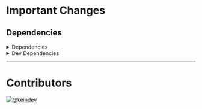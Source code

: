 # Important Changes

## Dependencies

<details>
<summary>Dependencies</summary>

- Changed **[graphql-request](https://www.npmjs.com/package/graphql-request)** from `^4.0.0` to `^4.1.0`

</details>

<details>
<summary>Dev Dependencies</summary>

- Changed **[@graphql-codegen/import-types-preset](https://www.npmjs.com/package/@graphql-codegen/import-types-preset)** from `^2.1.12` to `^2.1.14`
- Changed **[@graphql-codegen/near-operation-file-preset](https://www.npmjs.com/package/@graphql-codegen/near-operation-file-preset)** from `^2.2.6` to `^2.2.8`
- Changed **[@graphql-codegen/typescript](https://www.npmjs.com/package/@graphql-codegen/typescript)** from `^2.4.5` to `^2.4.7`
- Changed **[@graphql-codegen/typescript-graphql-request](https://www.npmjs.com/package/@graphql-codegen/typescript-graphql-request)** from `^4.3.7` to `^4.4.2`
- Changed **[@graphql-codegen/typescript-operations](https://www.npmjs.com/package/@graphql-codegen/typescript-operations)** from `^2.3.2` to `^2.3.4`
- Changed **[@tagproject/docs-shared-config](https://www.npmjs.com/package/@tagproject/docs-shared-config)** from `^1.0.1` to `^1.0.2`
- Changed **[@tagproject/ts-package-shared-config](https://www.npmjs.com/package/@tagproject/ts-package-shared-config)** from `^7.2.4` to `^7.3.0`
- Changed **[@tagproject/vscode-shared-config](https://www.npmjs.com/package/@tagproject/vscode-shared-config)** from `^1.2.2` to `^1.2.3`
- Changed **[@types/jest](https://www.npmjs.com/package/@types/jest)** from `^27.4.0` to `^27.4.1`
- Changed **[@types/node](https://www.npmjs.com/package/@types/node)** from `^17.0.18` to `^17.0.21`
- Changed **[@typescript-eslint/eslint-plugin](https://www.npmjs.com/package/@typescript-eslint/eslint-plugin)** from `^5.12.0` to `^5.15.0`
- Changed **[@typescript-eslint/parser](https://www.npmjs.com/package/@typescript-eslint/parser)** from `^5.12.0` to `^5.15.0`
- Changed **[changelog-guru](https://www.npmjs.com/package/changelog-guru)** from `^4.0.2` to `^4.0.3`
- Changed **[cspell](https://www.npmjs.com/package/cspell)** from `^5.18.5` to `^5.19.2`
- Changed **[eslint](https://www.npmjs.com/package/eslint)** from `^8.9.0` to `^8.11.0`
- Changed **[eslint-config-prettier](https://www.npmjs.com/package/eslint-config-prettier)** from `^8.3.0` to `^8.5.0`
- Changed **[prettier](https://www.npmjs.com/package/prettier)** from `^2.5.1` to `^2.6.0`
- Changed **[typescript](https://www.npmjs.com/package/typescript)** from `^4.5.5` to `^4.6.2`

</details>

---

# Contributors

[![@keindev](https://avatars.githubusercontent.com/u/4527292?v=4&s=40)](https://github.com/keindev)
